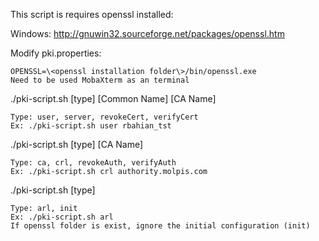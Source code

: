 This script is requires openssl installed:

Windows: http://gnuwin32.sourceforge.net/packages/openssl.htm

Modify pki.properties:

	OPENSSL=\<openssl installation folder\>/bin/openssl.exe 
	Need to be used MobaXterm as an terminal


./pki-script.sh [type] [Common Name] [CA Name]

	Type: user, server, revokeCert, verifyCert
	Ex: ./pki-script.sh user rbahian_tst

./pki-script.sh [type] [CA Name]

	Type: ca, crl, revokeAuth, verifyAuth
	Ex: ./pki-script.sh crl authority.molpis.com

./pki-script.sh [type]

	Type: arl, init
	Ex: ./pki-script.sh arl
	If openssl folder is exist, ignore the initial configuration (init)
